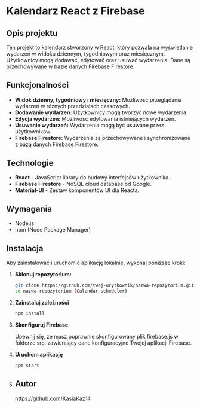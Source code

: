# Kalendarz React z Firebase

## Opis projektu

Ten projekt to kalendarz stworzony w React, który pozwala na wyświetlanie wydarzeń w widoku dziennym, tygodniowym oraz miesięcznym. Użytkownicy mogą dodawać, edytować oraz usuwać wydarzenia. Dane są przechowywane w bazie danych Firebase Firestore.

## Funkcjonalności

- **Widok dzienny, tygodniowy i miesięczny:** Możliwość przeglądania wydarzeń w różnych przedziałach czasowych.
- **Dodawanie wydarzeń:** Użytkownicy mogą tworzyć nowe wydarzenia.
- **Edycja wydarzeń:** Możliwość edytowania istniejących wydarzeń.
- **Usuwanie wydarzeń:** Wydarzenia mogą być usuwane przez użytkowników.
- **Firebase Firestore:** Wydarzenia są przechowywane i synchronizowane z bazą danych Firebase Firestore.

## Technologie

- **React** - JavaScript library do budowy interfejsów użytkownika.
- **Firebase Firestore** - NoSQL cloud database od Google.
- **Material-UI** - Zestaw komponentów UI dla Reacta.

## Wymagania

- Node.js
- npm (Node Package Manager)

## Instalacja

Aby zainstalować i uruchomić aplikację lokalnie, wykonaj poniższe kroki:

1. **Sklonuj repozytorium:**

   ```bash
   git clone https://github.com/twoj-uzytkownik/nazwa-repozytorium.git
   cd nazwa-repozytorium (Calendar-scheduler)
   
2. **Zainstaluj zależności**

   ```bash
   npm install

4. **Skonfiguruj Firebase**

   Upewnij się, że masz poprawnie skonfigurowany plik firebase.js w folderze src, zawierający dane konfiguracyjne Twojej aplikacji Firebase.

5. **Uruchom aplikację**

   ```bash
   npm start

6. ## Autor

   https://github.com/KasiaKaz14
   

